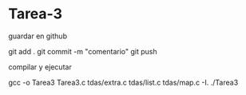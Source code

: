 # Tarea-3

guardar en github

 git add .
 git commit -m "comentario"
 git push

compilar y ejecutar

  gcc -o Tarea3 Tarea3.c tdas/extra.c tdas/list.c tdas/map.c -I.
  ./Tarea3
